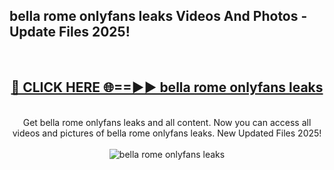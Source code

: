 <h2>bella rome onlyfans leaks Videos And Photos - Update Files 2025!</h2>
<br>
<div align="center">
<h2><a href="https://linkcuts.com/hfmhzwbr" rel="nofollow">🔴 CLICK HERE 🌐==►► bella rome onlyfans leaks</a></h2>
<br>
Get bella rome onlyfans leaks and all content. Now you can access all videos and pictures of bella rome onlyfans leaks. New Updated Files 2025!
<br>
<br>
<a href="https://linkcuts.com/hfmhzwbr" rel="nofollow" data-target="animated-image.originalLink"><img src="https://i.ibb.co.com/WyWwxjT/player-gif2.gif" alt="bella rome onlyfans leaks" style="max-width: 100%; display: inline-block;" data-target="animated-image.originalImage"></a>
</div>
<br>